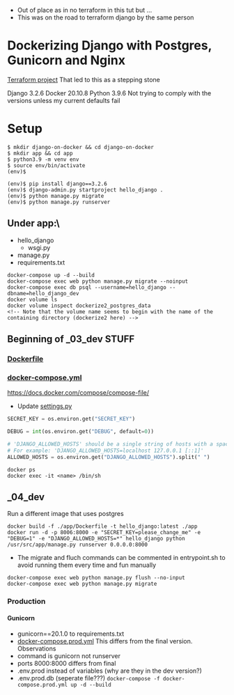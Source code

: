 * Out of place as in no terraform in this tut but ...
* This was on the road to terraform django by the same person
# Dockerizing Django with Postgres, Gunicorn and Nginx
[Terraform project](../django-ecs-terraform/app/notes.md)  That led to this as a stepping stone

Django 3.2.6
Docker 20.10.8
Python 3.9.6
Not trying to comply with the versions unless my current defaults fail

# Setup
```
$ mkdir django-on-docker && cd django-on-docker
$ mkdir app && cd app
$ python3.9 -m venv env
$ source env/bin/activate
(env)$

(env)$ pip install django==3.2.6
(env)$ django-admin.py startproject hello_django .
(env)$ python manage.py migrate
(env)$ python manage.py runserver
```
## Under app:\
* hello_django
    * wsgi.py
* manage.py
* requirements.txt


```
docker-compose up -d --build
docker-compose exec web python manage.py migrate --noinput
docker-compose exec db psql --username=hello_django --dbname=hello_django_dev
docker volume ls
docker volume inspect dockerize2_postgres_data
<!-- Note that the volume name seems to begin with the name of the containing directory (dockerize2 here) -->
```

## Beginning of _03_dev STUFF

### [Dockerfile](app/Dockerfile)
### [docker-compose.yml](docker-compose.yml)
https://docs.docker.com/compose/compose-file/
* Update [settings.py](app/hello_django/settings.py)
```python
SECRET_KEY = os.environ.get("SECRET_KEY")

DEBUG = int(os.environ.get("DEBUG", default=0))

# 'DJANGO_ALLOWED_HOSTS' should be a single string of hosts with a space between each.
# For example: 'DJANGO_ALLOWED_HOSTS=localhost 127.0.0.1 [::1]'
ALLOWED_HOSTS = os.environ.get("DJANGO_ALLOWED_HOSTS").split(" ")
```




```
docker ps
docker exec -it <name> /bin/sh
```
## _04_dev
Run a different image that uses postgres
```
docker build -f ./app/Dockerfile -t hello_django:latest ./app
docker run -d -p 8006:8000 -e "SECRET_KEY=please_change_me" -e "DEBUG=1" -e "DJANGO_ALLOWED_HOSTS=*" hello_django python /usr/src/app/manage.py runserver 0.0.0.0:8000
```

* The migrate and fluch commands can be commented in entrypoint.sh to avoid running them every time and fun manually
```
docker-compose exec web python manage.py flush --no-input
docker-compose exec web python manage.py migrate
```
### Production 
#### Gunicorn
* gunicorn==20.1.0 to requirements.txt
* [docker-compose.prod.yml](./docker-compose.prod.yml)
This differs from the final version. Observations
* command is gunicorn not runserver
* ports 8000:8000 differs from final
* .env.prod instead of variables (why are they in the dev version?)
* .env.prod.db   (seperate file???)
```docker-compose -f docker-compose.prod.yml up -d --build```
